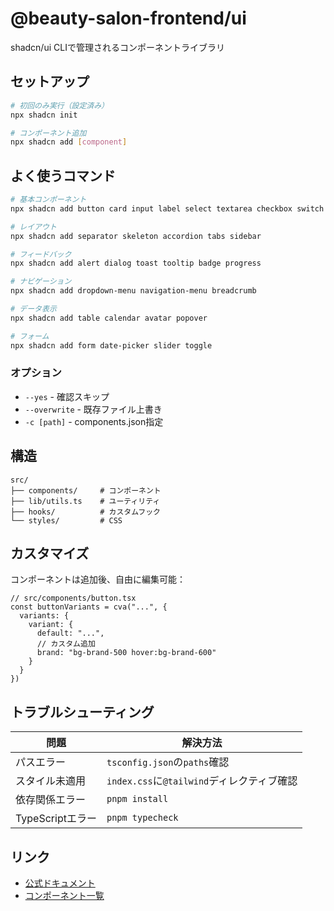 # @beauty-salon-frontend/ui

shadcn/ui CLIで管理されるコンポーネントライブラリ

## セットアップ

```bash
# 初回のみ実行（設定済み）
npx shadcn init

# コンポーネント追加
npx shadcn add [component]
```

## よく使うコマンド

```bash
# 基本コンポーネント
npx shadcn add button card input label select textarea checkbox switch

# レイアウト
npx shadcn add separator skeleton accordion tabs sidebar

# フィードバック
npx shadcn add alert dialog toast tooltip badge progress

# ナビゲーション
npx shadcn add dropdown-menu navigation-menu breadcrumb

# データ表示
npx shadcn add table calendar avatar popover

# フォーム
npx shadcn add form date-picker slider toggle
```

### オプション

- `--yes` - 確認スキップ
- `--overwrite` - 既存ファイル上書き
- `-c [path]` - components.json指定

## 構造

```
src/
├── components/     # コンポーネント
├── lib/utils.ts    # ユーティリティ
├── hooks/          # カスタムフック
└── styles/         # CSS
```

## カスタマイズ

コンポーネントは追加後、自由に編集可能：

```tsx
// src/components/button.tsx
const buttonVariants = cva("...", {
  variants: {
    variant: {
      default: "...",
      // カスタム追加
      brand: "bg-brand-500 hover:bg-brand-600"
    }
  }
})
```

## トラブルシューティング

| 問題 | 解決方法 |
|------|----------|
| パスエラー | `tsconfig.json`の`paths`確認 |
| スタイル未適用 | `index.css`に`@tailwind`ディレクティブ確認 |
| 依存関係エラー | `pnpm install` |
| TypeScriptエラー | `pnpm typecheck` |

## リンク

- [公式ドキュメント](https://ui.shadcn.com)
- [コンポーネント一覧](https://ui.shadcn.com/docs/components)